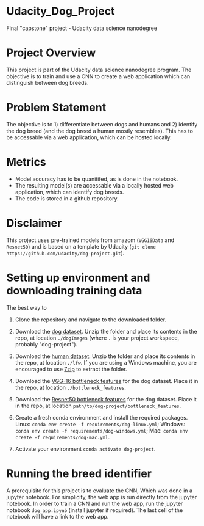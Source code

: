 # Udacity_Dog_Project
Final "capstone" project - Udacity data science nanodegree

# Project Overview
This project is part of the Udacity data science nanodegree program. The objective is to train and use a CNN to create a web application which can distinguish between dog breeds. 

# Problem Statement
The objective is to 1) differentiate between dogs and humans and 2) identify the dog breed (and the dog breed a human mostly resembles). This has to be accessable via a web application, which can be hosted locally. 

# Metrics
- Model accuracy has to be quanitifed, as is done in the notebook. 
- The resulting model(s) are accessable via a locally hosted web application, which can identify dog breeds.
- The code is stored in a github repository.

# Disclaimer 
This project uses pre-trained models from amazom (`VGG16Data` and `Resnet50`) and is based on a template by Udacity (`git clone https://github.com/udacity/dog-project.git`). 

# Setting up environment and downloading training data

The best way to 
1. Clone the repository and navigate to the downloaded folder.

2. Download the [dog dataset](https://s3-us-west-1.amazonaws.com/udacity-aind/dog-project/dogImages.zip).  Unzip the folder and place its contents in the repo, at location `./dogImages` (where `.` is your project workspace, probably "dog-project"). 

3. Download the [human dataset](https://s3-us-west-1.amazonaws.com/udacity-aind/dog-project/lfw.zip).  Unzip the folder and place its contents in the repo, at location `./lfw`.  If you are using a Windows machine, you are encouraged to use [7zip](http://www.7-zip.org/) to extract the folder. 

4. Download the [VGG-16 bottleneck features](https://s3-us-west-1.amazonaws.com/udacity-aind/dog-project/DogVGG16Data.npz) for the dog dataset.  Place it in the repo, at location `./bottleneck_features`.

5. Download the [Resnet50 bottleneck features](https://s3-us-west-1.amazonaws.com/udacity-aind/dog-project/DogResnet50Data.npz) for the dog dataset.  Place it in the repo, at location `path/to/dog-project/bottleneck_features`.

6. Create a fresh conda environment and install the required packages. Linux: `conda env create -f requirements/dog-linux.yml`; Windows: `conda env create -f requirements/dog-windows.yml`; Mac: `conda env create -f requirements/dog-mac.yml`.

7. Activate your environment `conda activate dog-project`.

# Running the breed identifier
A prerequisite for this project is to evaluate the CNN, Which was done in a jupyter notebook. For simplicity, the web app is run directly from the jupyter notebook. In order to train a CNN and run the web app, run the jupyter notebook `dog_app.ipynb` (install jupyter if required). The last cell of the notebook will have a link to the web app.
